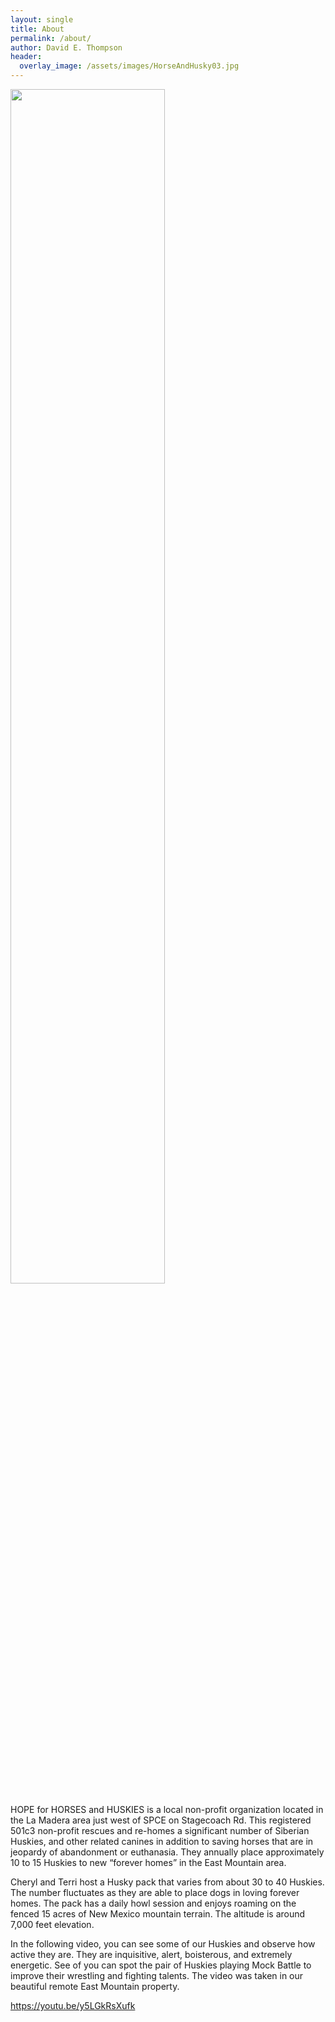 ```yaml
---
layout: single
title: About
permalink: /about/
author: David E. Thompson
header:
  overlay_image: /assets/images/HorseAndHusky03.jpg
---
```


<img src="/assets/images/CherylAndTerri.jpg" width="70%"/>

HOPE for HORSES and HUSKIES is a local non-profit organization located in the
La Madera area just west of SPCE on Stagecoach Rd.  This registered 501c3
non-profit rescues and re-homes a significant number of Siberian Huskies,
and other related canines in addition to saving horses that are in jeopardy
of abandonment or euthanasia.  They annually place approximately 10 to 15
Huskies to new “forever homes” in the East Mountain area.

Cheryl and Terri host a Husky pack that varies from about 30 to 40 Huskies.
The number fluctuates as they are able to place dogs in loving forever homes.
The pack has a daily howl session and enjoys roaming on the fenced 15 acres
of New Mexico mountain terrain.  The altitude is around 7,000 feet elevation.

In the following video, you can see some of our Huskies and observe how active they are. They are inquisitive, alert, boisterous, and extremely energetic.  See of you can spot the pair of Huskies playing Mock Battle to improve their wrestling and fighting talents.  The video was taken in our beautiful remote East Mountain property.

https://youtu.be/y5LGkRsXufk 